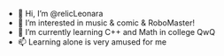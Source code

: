 - 👋 Hi, I’m @relicLeonara
- 👀 I’m interested in music & comic & RoboMaster!
- 🌱 I’m currently learning C++ and Math in college QwQ
- 📫 Learning alone is very amused for me 

<!---
relicLeonara/relicLeonara is a ✨ special ✨ repository because its `README.md` (this file) appears on your GitHub profile.
You can click the Preview link to take a look at your changes.
--->

